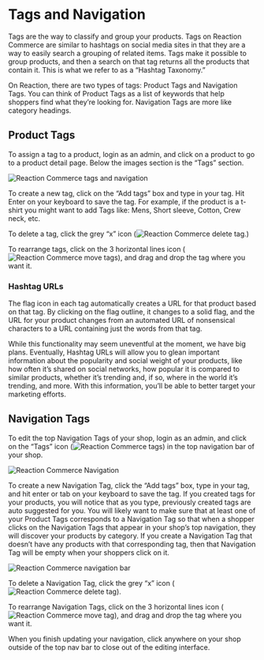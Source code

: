 # Tags and Navigation

Tags are the way to classify and group your products. Tags on Reaction Commerce are similar to hashtags on social media sites in that they are a way to easily search a grouping of related items. Tags make it possible to group products, and then a search on that tag returns all the products that contain it. This is what we refer to as a “Hashtag Taxonomy.” 

On Reaction, there are two types of tags: Product Tags and Navigation Tags. You can think of Product Tags as a list of keywords that help shoppers find what they’re looking for. Navigation Tags are more like category headings.

## Product Tags

To assign a tag to a product, login as an admin, and click on a product to go to a product detail page. Below the images section is the “Tags” section.

![](http://raw.github.com/reactioncommerce/reaction/master/docs/assets/guide-tags-editproduct.png "Reaction Commerce tags and navigation")

To create a new tag, click on the “Add tags” box and type in your tag. Hit Enter on your keyboard to save the tag. For example, if the product is a t-shirt you might want to add Tags like: Mens, Short sleeve, Cotton, Crew neck, etc. 

To delete a tag, click the grey “x” icon (![](http://raw.github.com/reactioncommerce/reaction/master/docs/assets/guide-icon-deletetag.png "Reaction Commerce delete tag").)

To rearrange tags, click on the 3 horizontal lines icon (![](http://raw.github.com/reactioncommerce/reaction/master/docs/assets/guide-icon-movetag.png "Reaction Commerce move tags")), and drag and drop the tag where you want it.

### Hashtag URLs

The flag icon in each tag automatically creates a URL for that product based on that tag. By clicking on the flag outline, it changes to a solid flag, and the URL for your product changes from an automated URL of nonsensical characters to a URL containing just the words from that tag.

While this functionality may seem uneventful at the moment, we have big plans. Eventually, Hashtag URLs will allow you to glean important information about the popularity and social weight of your products, like how often it’s shared on social networks, how popular it is compared to similar products, whether it’s trending and, if so, where in the world it’s trending, and more. With this information, you’ll be able to better target your marketing efforts. 

## Navigation Tags

To edit the top Navigation Tags of your shop, login as an admin, and click on the “Tags” icon (![](http://raw.github.com/reactioncommerce/reaction/master/docs/assets/guide-icon-tag.png "Reaction Commerce tags")) in the top navigation bar of your shop.

![](http://raw.github.com/reactioncommerce/reaction/master/docs/assets/guide-tags-editnav.png "Reaction Commerce Navigation")

To create a new Navigation Tag, click the “Add tags” box, type in your tag, and hit enter or tab on your keyboard to save the tag. If you created tags for your products, you will notice that as you type, previously created tags are auto suggested for you. You will likely want to make sure that at least one of your Product Tags corresponds to a Navigation Tag so that when a shopper clicks on the Navigation Tags that appear in your shop’s top navigation, they will discover your products by category. If you create a Navigation Tag that doesn’t have any products with that corresponding tag, then that Navigation Tag will be empty when your shoppers click on it.

![](http://raw.github.com/reactioncommerce/reaction/master/docs/assets/guide-tags-nav.png "Reaction Commerce navigation bar")

To delete a Navigation Tag, click the grey “x” icon (![](http://raw.github.com/reactioncommerce/reaction/master/docs/assets/guide-icon-deletetag.png "Reaction Commerce delete tag")).

To rearrange Navigation Tags, click on the 3 horizontal lines icon (![](http://raw.github.com/reactioncommerce/reaction/master/docs/assets/guide-icon-movetag.png "Reaction Commerce move tag")), and drag and drop the tag where you want it. 

When you finish updating your navigation, click anywhere on your shop outside of the top nav bar to close out of the editing interface.
